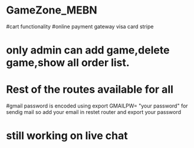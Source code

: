# GameZone_MEBN

#cart functionality
#online payment gateway visa card stripe
# only admin can add game,delete game,show all order list.
# Rest of the routes available for all
#gmail password is encoded using export GMAILPW= "your password" for sendig mail so add your email in restet router and export
your password
# still working on live chat
